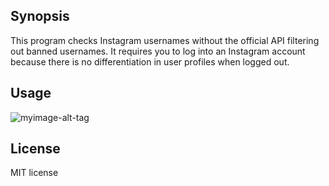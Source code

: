 ## Synopsis

This program checks Instagram usernames without the official API filtering out banned usernames. It requires you to log into an Instagram account because there is no differentiation in user profiles when logged out.

## Usage

![myimage-alt-tag](http://i.imgur.com/HgugLf1.png)

## License

MIT license
